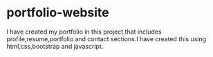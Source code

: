 # portfolio-website
I have created my portfolio in this project that includes profile,resume,portfolio and contact sections.I have created this using html,css,bootstrap and javascript.
